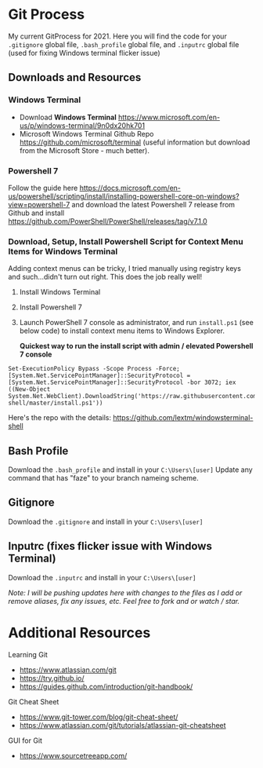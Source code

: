 # Git Process
My current GitProcess for 2021. Here you will find the code for your `.gitignore` global file, `.bash_profile` global file, and `.inputrc` global file (used for fixing Windows terminal flicker issue)

## Downloads and Resources

### Windows Terminal
- Download **Windows Terminal** https://www.microsoft.com/en-us/p/windows-terminal/9n0dx20hk701
- Microsoft Windows Terminal Github Repo https://github.com/microsoft/terminal (useful information but download from the Microsoft Store - much better).

### Powershell 7
Follow the guide here https://docs.microsoft.com/en-us/powershell/scripting/install/installing-powershell-core-on-windows?view=powershell-7 and download the latest Powershell 7 release from Github and install https://github.com/PowerShell/PowerShell/releases/tag/v7.1.0

### Download, Setup, Install Powershell Script for Context Menu Items for Windows Terminal
Adding context menus can be tricky, I tried manually using registry keys and such...didn't turn out right. This does the job really well!
1. Install Windows Terminal
2. Install Powershell 7
3. Launch PowerShell 7 console as administrator, and run `install.ps1` (see below code) to install context menu items to Windows Explorer.
    
    **Quickest way to run the install script with admin / elevated Powershell 7 console**
  
  ```
  Set-ExecutionPolicy Bypass -Scope Process -Force; [System.Net.ServicePointManager]::SecurityProtocol = [System.Net.ServicePointManager]::SecurityProtocol -bor 3072; iex ((New-Object System.Net.WebClient).DownloadString('https://raw.githubusercontent.com/lextm/windowsterminal-shell/master/install.ps1'))
  ```

Here's the repo with the details: https://github.com/lextm/windowsterminal-shell

## Bash Profile
Download the `.bash_profile` and install in your `C:\Users\[user]`
Update any command that has "faze" to your branch nameing scheme.

## Gitignore
Download the `.gitignore` and install in your `C:\Users\[user]`

## Inputrc (fixes flicker issue with Windows Terminal)
Download the `.inputrc` and install in your `C:\Users\[user]`

_Note: I will be pushing updates here with changes to the files as I add or remove aliases, fix any issues, etc. Feel free to fork and or watch / star._


# Additional Resources
Learning Git
- https://www.atlassian.com/git
- https://try.github.io/
- https://guides.github.com/introduction/git-handbook/

Git Cheat Sheet
- https://www.git-tower.com/blog/git-cheat-sheet/
- https://www.atlassian.com/git/tutorials/atlassian-git-cheatsheet

GUI for Git
- https://www.sourcetreeapp.com/

